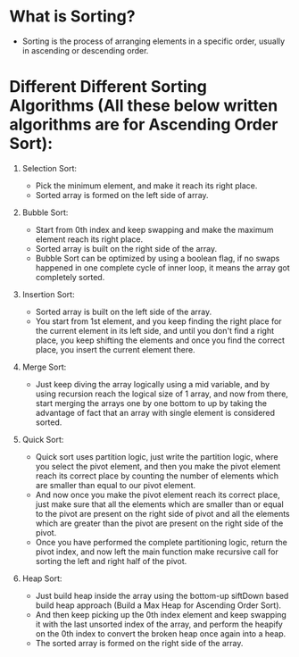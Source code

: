 # What is Sorting? 


- Sorting is the process of arranging elements in a specific order, usually in ascending or descending order. 





# Different Different Sorting Algorithms (All these below written algorithms are for Ascending Order Sort): 


1. Selection Sort: 
    - Pick the minimum element, and make it reach its right place. 
    - Sorted array is formed on the left side of array. 


2. Bubble Sort: 
    - Start from 0th index and keep swapping and make the maximum element reach its right place. 
    - Sorted array is built on the right side of the array. 
    - Bubble Sort can be optimized by using a boolean flag, if no swaps happened in one complete cycle of inner loop, it means the array got completely sorted. 


3. Insertion Sort: 
    - Sorted array is built on the left side of the array. 
    - You start from 1st element, and you keep finding the right place for the current element in its left side, and until you don't find a right place, you keep shifting the elements and once you find the correct place, you insert the current element there. 


4. Merge Sort: 
    - Just keep diving the array logically using a mid variable, and by using recursion reach the logical size of 1 array, and now from there, start merging the arrays one by one bottom to up by taking the advantage of fact that an array with single element is considered sorted. 


5. Quick Sort: 
    - Quick sort uses partition logic, just write the partition logic, where you select the pivot element, and then you make the pivot element reach its correct place by counting the number of elements which are smaller than equal to our pivot element. 
    - And now once you make the pivot element reach its correct place, just make sure that all the elements which are smaller than or equal to the pivot are present on the right side of pivot and all the elements which are greater than the pivot are present on the right side of the pivot. 
    - Once you have performed the complete partitioning logic, return the pivot index, and now left the main function make recursive call for sorting the left and right half of the pivot. 


6. Heap Sort: 
    - Just build heap inside the array using the bottom-up siftDown based build heap approach (Build a Max Heap for Ascending Order Sort). 
    - And then keep picking up the 0th index element and keep swapping it with the last unsorted index of the array, and perform the heapify on the 0th index to convert the broken heap once again into a heap. 
    - The sorted array is formed on the right side of the array. 